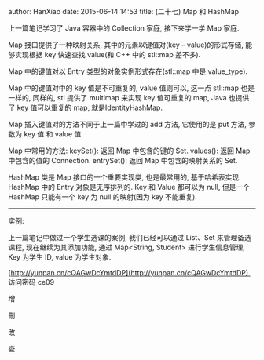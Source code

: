 author: HanXiao
date: 2015-06-14 14:53
title: (二十七) Map 和 HashMap

上一篇笔记学习了 Java 容器中的 Collection 家庭, 接下来学一学 Map 家庭.

Map 接口提供了一种映射关系, 其中的元素以键值对(key – value)的形式存储, 能够实现根据 key 快速查找 value(和 C++ 中的 stl::map 差不多).

Map 中的键值对以 Entry 类型的对象实例形式存在(stl::map 中是 value_type).

Map 中的键值对中的 key 值是不可重复的, value 值则可以, 这一点 stl::map 也是一样的, 同样的, stl 提供了 multimap 来实现 key 值可重复的 map, Java 也提供了 key 值可以重复的 map, 就是IdentityHashMap.

Map 插入键值对的方法不同于上一篇中学过的 add 方法, 它使用的是 put 方法, 参数为 key 值 和 value 值.

Map 中常用的方法:
keySet(): 返回 Map 中包含的键的 Set.
values(): 返回 Map 中包含的值的 Connection.
entrySet(): 返回 Map 中包含的映射关系的 Set.

HashMap 类是 Map 接口的一个重要实现类, 也是最常用的, 基于哈希表实现.
HashMap 中的 Entry 对象是无序排列的.
Key 和 Value 都可以为 null, 但是一个 HashMap 只能有一个 key 为 null 的映射(因为 key 不能重复).



* * *



实例:

上一篇笔记中做过一个学生选课的案例, 我们已经可以通过 List、Set 来管理备选课程, 现在继续为其添加功能, 通过 Map<String, Student> 进行学生信息管理, Key 为学生 ID, value 为学生对象.

[http://yunpan.cn/cQAGwDcYmtdDP](http://yunpan.cn/cQAGwDcYmtdDP)  访问密码 ce09

增



刪



改


查
